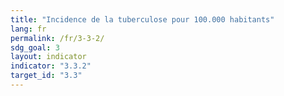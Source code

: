 ```yaml
---
title: "Incidence de la tuberculose pour 100.000 habitants"
lang: fr
permalink: /fr/3-3-2/
sdg_goal: 3
layout: indicator
indicator: "3.3.2"
target_id: "3.3"
---
```


